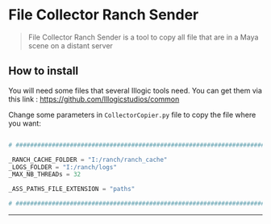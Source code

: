 # File Collector Ranch Sender

> File Collector Ranch Sender is a tool to copy all file that are in a Maya scene on a distant server

## How to install

You will need some files that several Illogic tools need. You can get them via this link :
https://github.com/Illogicstudios/common

Change some parameters in ```CollectorCopier.py``` file to copy the file where you want:
```python

# ######################################################################################################################

_RANCH_CACHE_FOLDER = "I:/ranch/ranch_cache"
_LOGS_FOLDER = "I:/ranch/logs"
_MAX_NB_THREADs = 32

_ASS_PATHS_FILE_EXTENSION = "paths"

# ######################################################################################################################
```

---

[//]: # (## Feature)

[//]: # ()
[//]: # (<div align="center">)

[//]: # (  <span>)

[//]: # (    <img src="https://user-images.githubusercontent.com/94440879/216031775-d9ea680f-9a91-4f19-bc4c-6dd7fae4aa6b.png" width=50%>)

[//]: # (  </span>)

[//]: # (  <p weight="bold">Caption</p>)

[//]: # (  <br/>)

[//]: # (</div>)

[//]: # ()
[//]: # ([...])